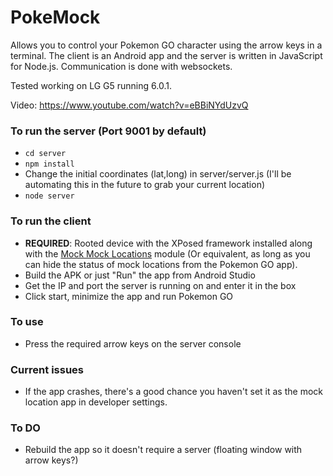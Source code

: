 # PokeMock

Allows you to control your Pokemon GO character using the arrow keys in a terminal. The client is an Android app and the server is written in JavaScript for Node.js. Communication is done with websockets.

Tested working on LG G5 running 6.0.1.

Video: https://www.youtube.com/watch?v=eBBiNYdUzvQ

### To run the server (Port 9001 by default)
* `cd server`
* `npm install`
* Change the initial coordinates (lat,long) in server/server.js (I'll be automating this in the future to grab your current location)
* `node server`

### To run the client
* **REQUIRED**: Rooted device with the XPosed framework installed along with the [Mock Mock Locations](http://repo.xposed.info/module/com.brandonnalls.mockmocklocations) module (Or equivalent, as long as you can hide the status of mock locations from the Pokemon GO app).
* Build the APK or just "Run" the app from Android Studio
* Get the IP and port the server is running on and enter it in the box
* Click start, minimize the app and run Pokemon GO

### To use
* Press the required arrow keys on the server console

### Current issues
* If the app crashes, there's a good chance you haven't set it as the mock location app in developer settings.

### To DO
* Rebuild the app so it doesn't require a server (floating window with arrow keys?)
